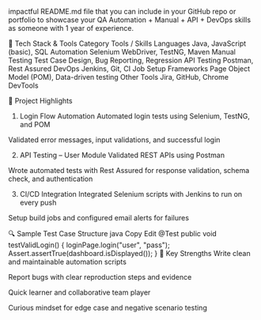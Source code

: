 impactful README.md file that you can include in your GitHub repo or portfolio to showcase your QA Automation + Manual + API + DevOps skills as someone with 1 year of experience.



🚀 Tech Stack & Tools
Category	Tools / Skills
Languages	Java, JavaScript (basic), SQL
Automation	Selenium WebDriver, TestNG, Maven
Manual Testing	Test Case Design, Bug Reporting, Regression
API Testing	Postman, Rest Assured
DevOps	Jenkins, Git, CI Job Setup
Frameworks	Page Object Model (POM), Data-driven testing
Other Tools	Jira, GitHub, Chrome DevTools

📂 Project Highlights
1. Login Flow Automation
   Automated login tests using Selenium, TestNG, and POM

Validated error messages, input validations, and successful login

2. API Testing – User Module
   Validated REST APIs using Postman

Wrote automated tests with Rest Assured for response validation, schema check, and authentication

3. CI/CD Integration
   Integrated Selenium scripts with Jenkins to run on every push

Setup build jobs and configured email alerts for failures

🔍 Sample Test Case Structure
java
Copy
Edit
@Test
public void testValidLogin() {
loginPage.login("user", "pass");
Assert.assertTrue(dashboard.isDisplayed());
}
📝 Key Strengths
Write clean and maintainable automation scripts

Report bugs with clear reproduction steps and evidence

Quick learner and collaborative team player

Curious mindset for edge case and negative scenario testing

